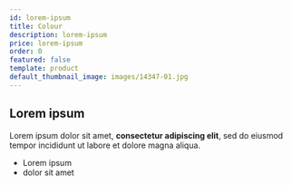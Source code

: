 ```yaml
---
id: lorem-ipsum
title: Colour
description: lorem-ipsum
price: lorem-ipsum
order: 0
featured: false
template: product
default_thumbnail_image: images/14347-01.jpg
---
```

## Lorem ipsum

Lorem ipsum dolor sit amet, **consectetur adipiscing elit**, sed do eiusmod tempor incididunt ut labore et dolore magna aliqua.

- Lorem ipsum
- dolor sit amet